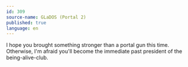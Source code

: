 ```yaml
---
id: 309
source-name: GLaDOS (Portal 2)
published: true
language: en
---
```

I hope you brought something stronger than a portal gun this time. Otherwise, I'm afraid you'll become the immediate past president of the being-alive-club.
